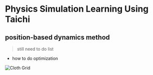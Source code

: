 # Physics Simulation Learning Using Taichi

## position-based dynamics method
> still need to do list
* how to do optimization

![Cloth Grid](https://github.com/Morcki/cgPhysics/blob/main/SimulationResults/pbd_cloth.gif "PBD Method")
